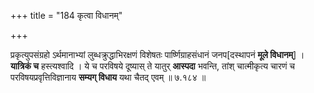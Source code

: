 +++
title = "184 कृत्वा विधानम्"

+++

प्रकृत्युपसंग्रहो ऽर्थमानाभ्यां लुब्धक्रुद्धाभिरक्षणं विशेषतः पार्ष्णिग्राहसंधानं जनप[दस्थापनं **मूले विधानम्**] । **यात्रिकं च** हस्त्यश्वादि । ये च परविषये दूष्यास् ते यातुर् **आस्पदा** भवन्ति, तांश् चात्मीकृत्य चारणं च परविषयप्रवृत्तिविज्ञानाय **सम्यग् विधाय** यथा चैतद् एवम् ॥ ७.१८४ ॥